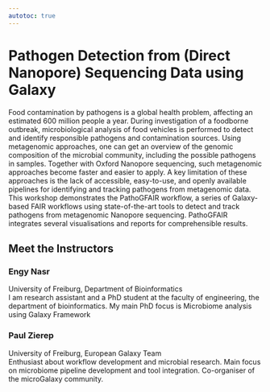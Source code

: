 ```yaml
---
autotoc: true
---
```


<slot name="/events/gcc2024/header" />
<div class="text-center">

# Pathogen Detection from (Direct Nanopore) Sequencing Data using Galaxy

</div>

Food contamination by pathogens is a global health problem, affecting an estimated 600 million people a year. During investigation of a foodborne outbreak, microbiological analysis of food vehicles is performed to detect and identify responsible pathogens and contamination sources. Using metagenomic approaches, one can get an overview of the genomic composition of the microbial community, including the possible pathogens in samples. Together with Oxford Nanopore sequencing, such metagenomic approaches become faster and easier to apply. A key limitation of these approaches is the lack of accessible, easy-to-use, and openly available pipelines for identifying and tracking pathogens from metagenomic data.
This workshop demonstrates the PathoGFAIR workflow, a series of Galaxy-based FAIR workflows using state-of-the-art tools to detect and track pathogens from metagenomic Nanopore sequencing. PathoGFAIR integrates several visualisations and reports for comprehensible results.

## Meet the Instructors

### Engy Nasr
University of Freiburg, Department of Bioinformatics <br>
I am research assistant and a PhD student at the faculty of engineering, the department of bioinformatics. My main PhD focus is Microbiome analysis using Galaxy Framework

### Paul Zierep
University of Freiburg, European Galaxy Team <br>
Enthusiast about workflow development and microbial research. Main focus on microbiome pipeline development and tool integration. Co-organiser of the microGalaxy community. 
